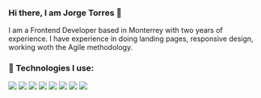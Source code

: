 ### Hi there, I am Jorge Torres 👋

<!--
**JorgeTTor/JorgeTTor** is a ✨ _special_ ✨ repository because its `README.md` (this file) appears on your GitHub profile.

Here are some ideas to get you started:

- 🔭 I’m currently working on ...
- 🌱 I’m currently learning ...
- 👯 I’m looking to collaborate on ...
- 🤔 I’m looking for help with ...
- 💬 Ask me about ...
- 📫 How to reach me: ...
- 😄 Pronouns: he / his
- ⚡ Fun fact: ...
-->
I am a Frontend Developer based in Monterrey with two years of experience. I have experience in doing landing pages, responsive design, working woth the Agile methodology.


### :toolbox: Technologies I use: 
<img src="{BadgeURLHere}" />

<img src="{BadgeURLHere}" />
<img src="{BadgeURLHere}" />
<img src="{BadgeURLHere}" />

<img src="{BadgeURLHere}" />
<img src="{BadgeURLHere}" />

<img src="{BadgeURLHere}" />

<img src="{https://img.shields.io/badge/GitHub-100000?style=for-the-badge&logo=github&logoColor=white}" />
